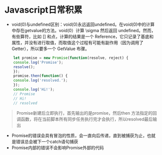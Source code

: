# Javascript日常积累
- void(0)与undefined区别：void(0)永远返回undefined。在void(0)中的计算中存在getvalue的方法。void(0）计算 \sigma 然后返回 undefined。然而，有些算符，比如 [] 和点，计算的结果是一个 Reference，它只记录了基底和属性，并没有进行取值，而取值这个过程有可能有副作用（因为调用了 Getter），所以要多一个 GetValue 布骤。
```js
    let promise = new Promise(function(resolve, reject) {
    console.log('Promise');
    resolve();
    });
    promise.then(function() {
    console.log('resolved.');
    });
    console.log('Hi!');
    // Promise
    // Hi!
    // resolved
```
> Promise新建后立即执行，首先输出的是promise，然后then 方法指定的回调函数，将在当前脚本所有同步任务执行完才会执行，所以resolved最后输出
- Promise的错误会具有冒泡的性质，会一直向后传递，直到被捕获为止，也就是错误总会被下一个catch语句捕获
- Promise内部的错误不会影响Promise外部的代码